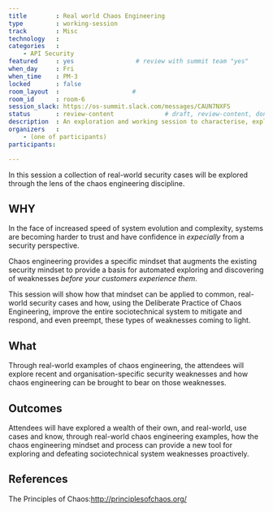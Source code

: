 ```yaml
---
title        : Real world Chaos Engineering
type         : working-session
track        : Misc
technology   :
categories   :
    - API Security
featured     : yes                 # review with summit team "yes"
when_day     : Fri
when_time    : PM-3
locked       : false
room_layout  :                    #
room_id      : room-6
session_slack: https://os-summit.slack.com/messages/CAUN7NXFS
status       : review-content              # draft, review-content, done                    #
description  : An exploration and working session to characterise, explore and implement real-world DevSecOps chaos experiments.
organizers   :
    - (one of participants)
participants:

---
```


In this session a collection of real-world security cases will be explored through the lens of the chaos engineering discipline.

## WHY

In the face of increased speed of system evolution and complexity, systems are becoming harder to trust and have confidence in _expecially_ from a security perspective.

Chaos engineering provides a specific mindset that augments the existing security mindset to provide a basis for automated exploring and discovering of weaknesses _before your customers experience them_.

This session will show how that mindset can be applied to common, real-world security cases and how, using the Deliberate Practice of Chaos Engineering, improve the entire sociotechnical system to mitigate and respond, and even preempt, these types of weaknesses coming to light.

## What

Through real-world examples of chaos engineering, the attendees will explore recent and organisation-specific security weaknesses and how chaos engineering can be brought to bear on those weaknesses.

## Outcomes

Attendees will have explored a wealth of their own, and real-world, use cases and know, through real-world chaos engineering examples, how the chaos engineering mindset and process can provide a new tool for exploring and defeating sociotechnical system weaknesses proactively.

## References

The Principles of Chaos:http://principlesofchaos.org/
